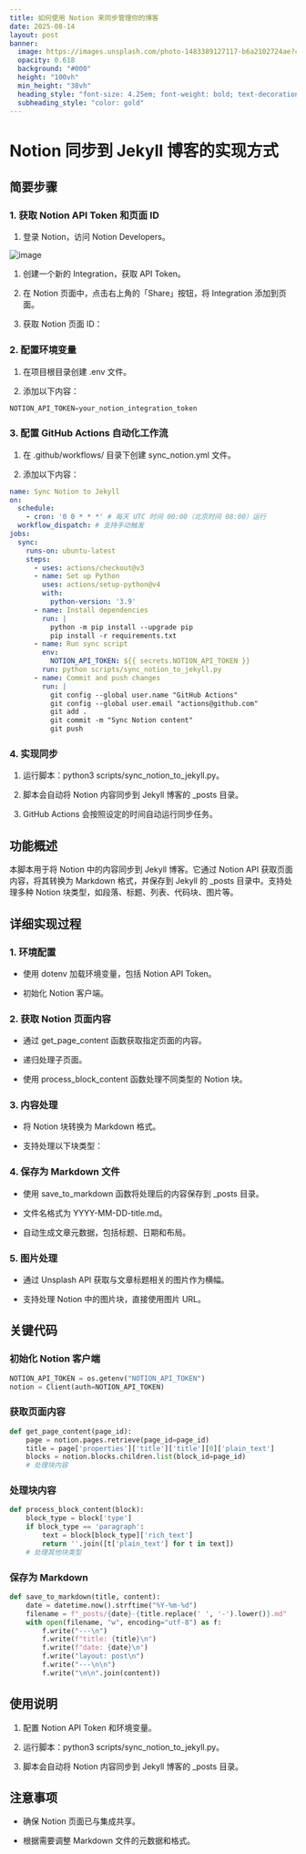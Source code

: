 ```yaml
---
title: 如何使用 Notion 来同步管理你的博客
date: 2025-08-14
layout: post
banner:
  image: https://images.unsplash.com/photo-1483389127117-b6a2102724ae?crop=entropy&cs=tinysrgb&fit=max&fm=jpg&ixid=M3w2OTIwMzJ8MHwxfHJhbmRvbXx8fHx8fHx8fDE3NTUxNTMyODJ8&ixlib=rb-4.1.0&q=80&w=1080
  opacity: 0.618
  background: "#000"
  height: "100vh"
  min_height: "38vh"
  heading_style: "font-size: 4.25em; font-weight: bold; text-decoration: underline"
  subheading_style: "color: gold"
---
```


# Notion 同步到 Jekyll 博客的实现方式

## 简要步骤

### 1. 获取 Notion API Token 和页面 ID

1. 登录 Notion，访问 Notion Developers。

![image](https://prod-files-secure.s3.us-west-2.amazonaws.com/a7a0cc5a-89b9-4cda-8686-1fba0ca52f40/d19c1afe-dea5-4312-9333-786b0ba83054/image.png?X-Amz-Algorithm=AWS4-HMAC-SHA256&X-Amz-Content-Sha256=UNSIGNED-PAYLOAD&X-Amz-Credential=ASIAZI2LB466U6PLOWWX%2F20250814%2Fus-west-2%2Fs3%2Faws4_request&X-Amz-Date=20250814T063442Z&X-Amz-Expires=3600&X-Amz-Security-Token=IQoJb3JpZ2luX2VjEPT%2F%2F%2F%2F%2F%2F%2F%2F%2F%2FwEaCXVzLXdlc3QtMiJIMEYCIQDaPy%2BYw1uf3E5b9uldOeANHZPzmbBGD4ACV7pG6kdt4wIhAJko7y2e72XFRUzGsShzkHo04vRPvM69Cl7xtAV3M4EHKv8DCD0QABoMNjM3NDIzMTgzODA1IgxaXgvtgTsic7Z1MpAq3APeIMz7Odp7mkn20MMTnUGTaiHRs%2BoMxjCqq1slyAXJ8YSHSVpwofvBjqz7ZMc%2BbQLdEJf0FQCwicd%2FtODBnOXlbCFE5e25V%2Br5XTn22YaQxIwBzi6MIq42TX1l61HmMbwCR7olvc4z9kc6VZsb7PdIwmnOnsUA35DM1rGdi4wlz2nOzjehobyqp8xCuNvD3SS3DIB1izFah%2Bp2gsu1sGs3poAcNTTKWtiYZRUt8XjOLbwCu%2FsOvbKBCCMQQcy3ZK4dildoNvjkJZX80p%2FTTZnTgweSZkqLB%2BDhAME0uVvyKynEfRaoanyU07hQruNDDmCyC62FN5rP9d4rf%2FG5WI3pD2kjEbn2xUf9g70u%2FiSm9fTHlA7vBsvbyqfdUwDUFj70xdd1zEa6I1%2Bklrg3CjHAUeJ1rGVMTsRFQbMGLwi4aQ67HMmBKgu7FmL68cE5DmSGbiKciSEmvEdrbRwmxlmyfEXPWLDNiPksNDSdxrKWTw8lMezYSWE79lfZcL2X%2F%2FEQjHHt%2Bo0xSTOLMO9yQCjpQ0gNIefUwyPDdSoZV4tL50PCNgKjghAMK%2FGY4jQ9LAyaCVx1Sy4RngSj%2FhwFuXCtJRbUgcdr2eXFaHds%2Bsn49A1PDGciUbChNLwikDDPuvXEBjqkAbJlMtAov5KeJsNwrmeDeQkdPw5CeLdMrzcnH8wHIALhkTuFokRRWsa%2BpDsQO53OIa9UhoMgq7T4kM4Hg%2FRcAHcIa9VtFtWCuWJg%2F5OtkzQChSILIsRNupBjHApQonJptCAcW23f1tGvyzuLZUor6eca%2F7QLhd2b1YPAUCWDaQ5b34AZw%2F6SvI6AvYbU8IdNWCCj7CLOnyie254hy4kI%2BCBitjYP&X-Amz-Signature=fc0ec6dc940814efb3bd32173b01a10aff7d3faf77ffa26ef999d2de93a4bc99&X-Amz-SignedHeaders=host&x-amz-checksum-mode=ENABLED&x-id=GetObject)

1. 创建一个新的 Integration，获取 API Token。

1. 在 Notion 页面中，点击右上角的「Share」按钮，将 Integration 添加到页面。

1. 获取 Notion 页面 ID：


### 2. 配置环境变量

1. 在项目根目录创建 .env 文件。

1. 添加以下内容：

```javascript
NOTION_API_TOKEN=your_notion_integration_token
```

### 3. 配置 GitHub Actions 自动化工作流

1. 在 .github/workflows/ 目录下创建 sync_notion.yml 文件。

1. 添加以下内容：

```yaml
name: Sync Notion to Jekyll
on:
  schedule:
    - cron: '0 0 * * *' # 每天 UTC 时间 00:00（北京时间 08:00）运行
  workflow_dispatch: # 支持手动触发
jobs:
  sync:
    runs-on: ubuntu-latest
    steps:
      - uses: actions/checkout@v3
      - name: Set up Python
        uses: actions/setup-python@v4
        with:
          python-version: '3.9'
      - name: Install dependencies
        run: |
          python -m pip install --upgrade pip
          pip install -r requirements.txt
      - name: Run sync script
        env:
          NOTION_API_TOKEN: ${{ secrets.NOTION_API_TOKEN }}
        run: python scripts/sync_notion_to_jekyll.py
      - name: Commit and push changes
        run: |
          git config --global user.name "GitHub Actions"
          git config --global user.email "actions@github.com"
          git add .
          git commit -m "Sync Notion content"
          git push
```

### 4. 实现同步

1. 运行脚本：python3 scripts/sync_notion_to_jekyll.py。

1. 脚本会自动将 Notion 内容同步到 Jekyll 博客的 _posts 目录。

1. GitHub Actions 会按照设定的时间自动运行同步任务。

## 功能概述

本脚本用于将 Notion 中的内容同步到 Jekyll 博客。它通过 Notion API 获取页面内容，将其转换为 Markdown 格式，并保存到 Jekyll 的 _posts 目录中。支持处理多种 Notion 块类型，如段落、标题、列表、代码块、图片等。

## 详细实现过程

### 1. 环境配置

- 使用 dotenv 加载环境变量，包括 Notion API Token。

- 初始化 Notion 客户端。

### 2. 获取 Notion 页面内容

- 通过 get_page_content 函数获取指定页面的内容。

- 递归处理子页面。

- 使用 process_block_content 函数处理不同类型的 Notion 块。

### 3. 内容处理

- 将 Notion 块转换为 Markdown 格式。

- 支持处理以下块类型：


### 4. 保存为 Markdown 文件

- 使用 save_to_markdown 函数将处理后的内容保存到 _posts 目录。

- 文件名格式为 YYYY-MM-DD-title.md。

- 自动生成文章元数据，包括标题、日期和布局。

### 5. 图片处理

- 通过 Unsplash API 获取与文章标题相关的图片作为横幅。

- 支持处理 Notion 中的图片块，直接使用图片 URL。

## 关键代码

### 初始化 Notion 客户端

```python
NOTION_API_TOKEN = os.getenv("NOTION_API_TOKEN")
notion = Client(auth=NOTION_API_TOKEN)
```

### 获取页面内容

```python
def get_page_content(page_id):
    page = notion.pages.retrieve(page_id=page_id)
    title = page['properties']['title']['title'][0]['plain_text']
    blocks = notion.blocks.children.list(block_id=page_id)
    # 处理块内容
```

### 处理块内容

```python
def process_block_content(block):
    block_type = block['type']
    if block_type == 'paragraph':
        text = block[block_type]['rich_text']
        return ''.join([t['plain_text'] for t in text])
    # 处理其他块类型
```

### 保存为 Markdown

```python
def save_to_markdown(title, content):
    date = datetime.now().strftime("%Y-%m-%d")
    filename = f"_posts/{date}-{title.replace(' ', '-').lower()}.md"
    with open(filename, "w", encoding="utf-8") as f:
        f.write("---\n")
        f.write(f"title: {title}\n")
        f.write(f"date: {date}\n")
        f.write("layout: post\n")
        f.write("---\n\n")
        f.write("\n\n".join(content))
```

## 使用说明

1. 配置 Notion API Token 和环境变量。

1. 运行脚本：python3 scripts/sync_notion_to_jekyll.py。

1. 脚本会自动将 Notion 内容同步到 Jekyll 博客的 _posts 目录。

## 注意事项

- 确保 Notion 页面已与集成共享。

- 根据需要调整 Markdown 文件的元数据和格式。